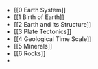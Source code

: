 - [[0 Earth System]]
- [[1 Birth of Earth]]
- [[2 Earth and its Structure]]
- [[3 Plate Tectonics]]
- [[4 Geological Time Scale]]
- [[5 Minerals]]
- [[6 Rocks]]
- 




